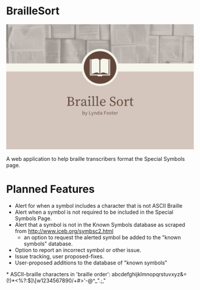 # BrailleSort

![My App](./app.png)

A web application to help braille transcribers format the Special Symbols page. 

# Planned Features
- Alert for when a symbol includes a character that is not ASCII Braille 
- Alert when a symbol is not required to be included in the Special Symbols Page.
- Alert that a symbol is not in the Known Symbols database as scraped from http://www.iceb.org/symbsc2.html
  - an option to request the alerted symbol be added to the "known symbols" database.
- Option to report an incorrect symbol or other issue.
- Issue tracking, user proposed-fixes.
- User-proposed additions to the database of "known symbols"

\* ASCII-braille characters in 'braille order': abcdefghijklmnopqrstuvxyz&=(!)*<%?:$]\\[w1234567890/+#>'-@^_\".;,"
